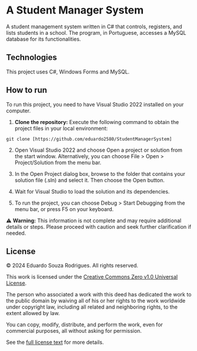 # A Student Manager System
A student management system written in C# that controls, registers, and lists students in a school. The program, in Portuguese, accesses a MySQL database for its functionalities.

## Technologies
This project uses C#, Windows Forms and MySQL.

## How to run
To run this project, you need to have Visual Studio 2022 installed on your computer.

1. **Clone the repository:**
   Execute the following command to obtain the project files in your local environment:

```
git clone [https://github.com/eduardo2580/StudentManagerSystem]
```

2. Open Visual Studio 2022 and choose Open a project or solution from the start window. Alternatively, you can choose File > Open > Project/Solution from the menu bar.
   
3. In the Open Project dialog box, browse to the folder that contains your solution file (.sln) and select it. Then choose the Open button.
   
4. Wait for Visual Studio to load the solution and its dependencies.
   
5. To run the project, you can choose Debug > Start Debugging from the menu bar, or press F5 on your keyboard.

⚠️ **Warning:** This information is not complete and may require additional details or steps. Please proceed with caution and seek further clarification if needed.

## License

© 2024 Eduardo Souza Rodrigues. All rights reserved.

This work is licensed under the [Creative Commons Zero v1.0 Universal License](https://creativecommons.org/publicdomain/zero/1.0/).

The person who associated a work with this deed has dedicated the work to the public domain by waiving all of his or her rights to the work worldwide under copyright law, including all related and neighboring rights, to the extent allowed by law.

You can copy, modify, distribute, and perform the work, even for commercial purposes, all without asking for permission.

See the [full license text](https://github.com/eduardo2580/StudentManagerSystem/blob/main/LICENSE) for more details.


